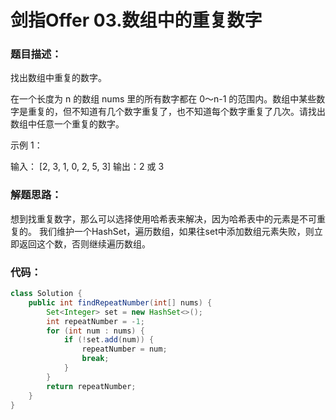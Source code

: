 # 剑指Offer 03.数组中的重复数字

### 题目描述：
找出数组中重复的数字。

在一个长度为 n 的数组 nums 里的所有数字都在 0～n-1 的范围内。数组中某些数字是重复的，但不知道有几个数字重复了，也不知道每个数字重复了几次。请找出数组中任意一个重复的数字。

示例 1：

输入：
[2, 3, 1, 0, 2, 5, 3]
输出：2 或 3 

### 解题思路：

想到找重复数字，那么可以选择使用哈希表来解决，因为哈希表中的元素是不可重复的。
我们维护一个HashSet，遍历数组，如果往set中添加数组元素失败，则立即返回这个数，否则继续遍历数组。

### 代码：
```java
class Solution {
    public int findRepeatNumber(int[] nums) {
        Set<Integer> set = new HashSet<>();
        int repeatNumber = -1;
        for (int num : nums) {
            if (!set.add(num)) {
                repeatNumber = num;
                break;
            }
        }
        return repeatNumber;
    }
}
```

